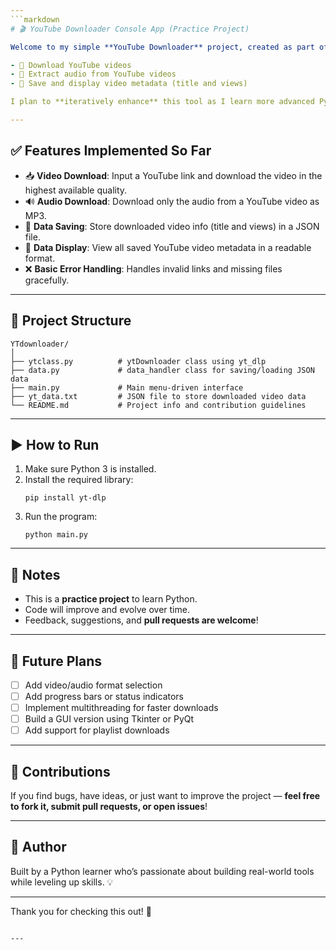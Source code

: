 ```yaml
---
```markdown
# 🎬 YouTube Downloader Console App (Practice Project)

Welcome to my simple **YouTube Downloader** project, created as part of my **Python learning journey**! This is a basic console application written in Python that allows users to:

- 🎥 Download YouTube videos
- 🎵 Extract audio from YouTube videos
- 📄 Save and display video metadata (title and views)

I plan to **iteratively enhance** this tool as I learn more advanced Python concepts, libraries, and techniques.

---
```


## ✅ Features Implemented So Far

- 📥 **Video Download**: Input a YouTube link and download the video in the highest available quality.
- 🔊 **Audio Download**: Download only the audio from a YouTube video as MP3.
- 📂 **Data Saving**: Store downloaded video info (title and views) in a JSON file.
- 📃 **Data Display**: View all saved YouTube video metadata in a readable format.
- ❌ **Basic Error Handling**: Handles invalid links and missing files gracefully.

---

## 📁 Project Structure

```
YTdownloader/
│
├── ytclass.py          # ytDownloader class using yt_dlp
├── data.py             # data_handler class for saving/loading JSON data
├── main.py             # Main menu-driven interface
├── yt_data.txt         # JSON file to store downloaded video data
└── README.md           # Project info and contribution guidelines
```

---

## ▶️ How to Run

1. Make sure Python 3 is installed.
2. Install the required library:
   ```
   pip install yt-dlp
   ```
3. Run the program:
   ```
   python main.py
   ```

---

## 📌 Notes

- This is a **practice project** to learn Python.
- Code will improve and evolve over time.
- Feedback, suggestions, and **pull requests are welcome**!

---

## 🚀 Future Plans

- [ ] Add video/audio format selection
- [ ] Add progress bars or status indicators
- [ ] Implement multithreading for faster downloads
- [ ] Build a GUI version using Tkinter or PyQt
- [ ] Add support for playlist downloads

---

## 🙌 Contributions

If you find bugs, have ideas, or just want to improve the project — **feel free to fork it, submit pull requests, or open issues**!

---

## 🧠 Author

Built by a Python learner who’s passionate about building real-world tools while leveling up skills. 💡

---

Thank you for checking this out! 🚀
```

---